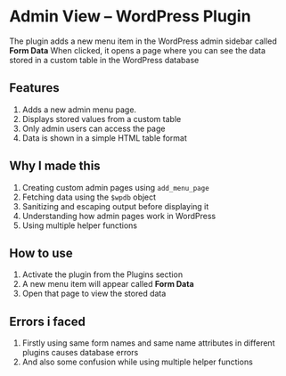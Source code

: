 
# Admin View – WordPress Plugin

The plugin adds a new menu item in the WordPress admin sidebar called **Form Data** When clicked, it opens a page where you can see the data stored in a custom table in the WordPress database

## Features

1. Adds a new admin menu page.
2. Displays stored values from a custom table
3. Only admin users can access the page
4. Data is shown in a simple HTML table format

## Why I made this

1. Creating custom admin pages using `add_menu_page`
2. Fetching data using the `$wpdb` object
3. Sanitizing and escaping output before displaying it
4. Understanding how admin pages work in WordPress
5. Using multiple helper functions

## How to use

1. Activate the plugin from the Plugins section
2. A new menu item will appear called **Form Data**
3. Open that page to view the stored data

## Errors i faced

1. Firstly using same form names and same name attributes in different plugins causes database errors
2. And also some confusion while using multiple helper functions